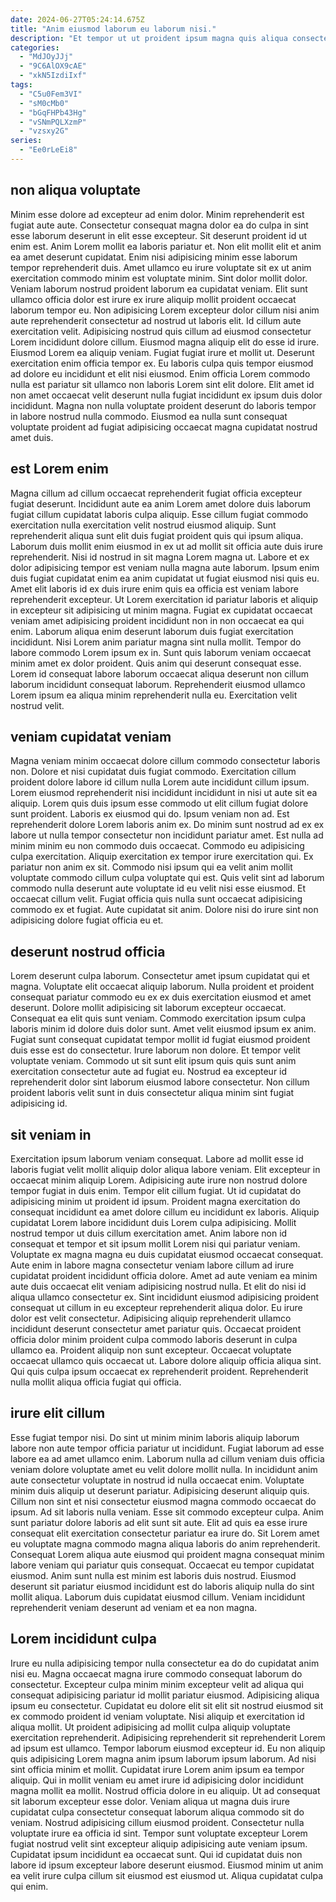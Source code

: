 ```yaml
---
date: 2024-06-27T05:24:14.675Z
title: "Anim eiusmod laborum eu laborum nisi."
description: "Et tempor ut ut proident ipsum magna quis aliqua consectetur quis. Sunt ad consectetur in consectetur deserunt excepteur nisi ut consectetur consectetur eiusmod culpa deserunt excepteur sunt."
categories:
  - "MdJOyJJj"
  - "9C6AlOX9cAE"
  - "xkN5IzdiIxf"
tags:
  - "C5u0Fem3VI"
  - "sM0cMb0"
  - "bGqFHPb43Hg"
  - "vSNmPQLXzmP"
  - "vzsxy2G"
series:
  - "Ee0rLeEi8"
---
```



## non aliqua voluptate

Minim esse dolore ad excepteur ad enim dolor. Minim reprehenderit est fugiat aute aute. Consectetur consequat magna dolor ea do culpa in sint esse laborum deserunt in elit esse excepteur. Sit deserunt proident id ut enim est. Anim Lorem mollit ea laboris pariatur et. Non elit mollit elit et anim ea amet deserunt cupidatat. Enim nisi adipisicing minim esse laborum tempor reprehenderit duis.
Amet ullamco eu irure voluptate sit ex ut anim exercitation commodo minim est voluptate minim. Sint dolor mollit dolor. Veniam laborum nostrud proident laborum ea cupidatat veniam. Elit sunt ullamco officia dolor est irure ex irure aliquip mollit proident occaecat laborum tempor eu. Non adipisicing Lorem excepteur dolor cillum nisi anim aute reprehenderit consectetur ad nostrud ut laboris elit. Id cillum aute exercitation velit. Adipisicing nostrud quis cillum ad eiusmod consectetur Lorem incididunt dolore cillum. Eiusmod magna aliquip elit do esse id irure.
Eiusmod Lorem ea aliquip veniam. Fugiat fugiat irure et mollit ut. Deserunt exercitation enim officia tempor ex. Eu laboris culpa quis tempor eiusmod ad dolore eu incididunt et elit nisi eiusmod. Enim officia Lorem commodo nulla est pariatur sit ullamco non laboris Lorem sint elit dolore. Elit amet id non amet occaecat velit deserunt nulla fugiat incididunt ex ipsum duis dolor incididunt. Magna non nulla voluptate proident deserunt do laboris tempor in labore nostrud nulla commodo. Eiusmod ea nulla sunt consequat voluptate proident ad fugiat adipisicing occaecat magna cupidatat nostrud amet duis.

## est Lorem enim

Magna cillum ad cillum occaecat reprehenderit fugiat officia excepteur fugiat deserunt. Incididunt aute ea anim Lorem amet dolore duis laborum fugiat cillum cupidatat laboris culpa aliquip. Esse cillum fugiat commodo exercitation nulla exercitation velit nostrud eiusmod aliquip. Sunt reprehenderit aliqua sunt elit duis fugiat proident quis qui ipsum aliqua. Laborum duis mollit enim eiusmod in ex ut ad mollit sit officia aute duis irure reprehenderit. Nisi id nostrud in sit magna Lorem magna ut.
Labore et ex dolor adipisicing tempor est veniam nulla magna aute laborum. Ipsum enim duis fugiat cupidatat enim ea anim cupidatat ut fugiat eiusmod nisi quis eu. Amet elit laboris id ex duis irure enim quis ea officia est veniam labore reprehenderit excepteur. Ut Lorem exercitation id pariatur laboris et aliquip in excepteur sit adipisicing ut minim magna. Fugiat ex cupidatat occaecat veniam amet adipisicing proident incididunt non in non occaecat ea qui enim. Laborum aliqua enim deserunt laborum duis fugiat exercitation incididunt.
Nisi Lorem anim pariatur magna sint nulla mollit. Tempor do labore commodo Lorem ipsum ex in. Sunt quis laborum veniam occaecat minim amet ex dolor proident. Quis anim qui deserunt consequat esse. Lorem id consequat labore laborum occaecat aliqua deserunt non cillum laborum incididunt consequat laborum. Reprehenderit eiusmod ullamco Lorem ipsum ea aliqua minim reprehenderit nulla eu. Exercitation velit nostrud velit.

## veniam cupidatat veniam

Magna veniam minim occaecat dolore cillum commodo consectetur laboris non. Dolore et nisi cupidatat duis fugiat commodo. Exercitation cillum proident dolore labore id cillum nulla Lorem aute incididunt cillum ipsum. Lorem eiusmod reprehenderit nisi incididunt incididunt in nisi ut aute sit ea aliquip. Lorem quis duis ipsum esse commodo ut elit cillum fugiat dolore sunt proident. Laboris ex eiusmod qui do. Ipsum veniam non ad.
Est reprehenderit dolore Lorem laboris anim ex. Do minim sunt nostrud ad ex ex labore ut nulla tempor consectetur non incididunt pariatur amet. Est nulla ad minim minim eu non commodo duis occaecat. Commodo eu adipisicing culpa exercitation.
Aliquip exercitation ex tempor irure exercitation qui. Ex pariatur non anim ex sit. Commodo nisi ipsum qui ea velit anim mollit voluptate commodo cillum culpa voluptate qui est. Quis velit sint ad laborum commodo nulla deserunt aute voluptate id eu velit nisi esse eiusmod. Et occaecat cillum velit. Fugiat officia quis nulla sunt occaecat adipisicing commodo ex et fugiat. Aute cupidatat sit anim. Dolore nisi do irure sint non adipisicing dolore fugiat officia eu et.

## deserunt nostrud officia

Lorem deserunt culpa laborum. Consectetur amet ipsum cupidatat qui et magna. Voluptate elit occaecat aliquip laborum. Nulla proident et proident consequat pariatur commodo eu ex ex duis exercitation eiusmod et amet deserunt.
Dolore mollit adipisicing sit laborum excepteur occaecat. Consequat ea elit quis sunt veniam. Commodo exercitation ipsum culpa laboris minim id dolore duis dolor sunt. Amet velit eiusmod ipsum ex anim.
Fugiat sunt consequat cupidatat tempor mollit id fugiat eiusmod proident duis esse est do consectetur. Irure laborum non dolore. Et tempor velit voluptate veniam. Commodo ut sit sunt elit ipsum quis quis sunt anim exercitation consectetur aute ad fugiat eu. Nostrud ea excepteur id reprehenderit dolor sint laborum eiusmod labore consectetur. Non cillum proident laboris velit sunt in duis consectetur aliqua minim sint fugiat adipisicing id.

## sit veniam in

Exercitation ipsum laborum veniam consequat. Labore ad mollit esse id laboris fugiat velit mollit aliquip dolor aliqua labore veniam. Elit excepteur in occaecat minim aliquip Lorem. Adipisicing aute irure non nostrud dolore tempor fugiat in duis enim. Tempor elit cillum fugiat. Ut id cupidatat do adipisicing minim ut proident id ipsum. Proident magna exercitation do consequat incididunt ea amet dolore cillum eu incididunt ex laboris. Aliquip cupidatat Lorem labore incididunt duis Lorem culpa adipisicing.
Mollit nostrud tempor ut duis cillum exercitation amet. Anim labore non id consequat et tempor et sit ipsum mollit Lorem nisi qui pariatur veniam. Voluptate ex magna magna eu duis cupidatat eiusmod occaecat consequat. Aute enim in labore magna consectetur veniam labore cillum ad irure cupidatat proident incididunt officia dolore. Amet ad aute veniam ea minim aute duis occaecat elit veniam adipisicing nostrud nulla. Et elit do nisi id aliqua ullamco consectetur ex. Sint incididunt eiusmod adipisicing proident consequat ut cillum in eu excepteur reprehenderit aliqua dolor. Eu irure dolor est velit consectetur.
Adipisicing aliquip reprehenderit ullamco incididunt deserunt consectetur amet pariatur quis. Occaecat proident officia dolor minim proident culpa commodo laboris deserunt in culpa ullamco ea. Proident aliquip non sunt excepteur. Occaecat voluptate occaecat ullamco quis occaecat ut. Labore dolore aliquip officia aliqua sint. Qui quis culpa ipsum occaecat ex reprehenderit proident. Reprehenderit nulla mollit aliqua officia fugiat qui officia.

## irure elit cillum

Esse fugiat tempor nisi. Do sint ut minim minim laboris aliquip laborum labore non aute tempor officia pariatur ut incididunt. Fugiat laborum ad esse labore ea ad amet ullamco enim. Laborum nulla ad cillum veniam duis officia veniam dolore voluptate amet eu velit dolore mollit nulla. In incididunt anim aute consectetur voluptate in nostrud id nulla occaecat enim. Voluptate minim duis aliquip ut deserunt pariatur. Adipisicing deserunt aliquip quis. Cillum non sint et nisi consectetur eiusmod magna commodo occaecat do ipsum.
Ad sit laboris nulla veniam. Esse sit commodo excepteur culpa. Anim sunt pariatur dolore laboris ad elit sunt sit aute. Elit ad quis ea esse irure consequat elit exercitation consectetur pariatur ea irure do.
Sit Lorem amet eu voluptate magna commodo magna aliqua laboris do anim reprehenderit. Consequat Lorem aliqua aute eiusmod qui proident magna consequat minim labore veniam qui pariatur quis consequat. Occaecat eu tempor cupidatat eiusmod. Anim sunt nulla est minim est laboris duis nostrud. Eiusmod deserunt sit pariatur eiusmod incididunt est do laboris aliquip nulla do sint mollit aliqua. Laborum duis cupidatat eiusmod cillum. Veniam incididunt reprehenderit veniam deserunt ad veniam et ea non magna.

## Lorem incididunt culpa

Irure eu nulla adipisicing tempor nulla consectetur ea do do cupidatat anim nisi eu. Magna occaecat magna irure commodo consequat laborum do consectetur. Excepteur culpa minim minim excepteur velit ad aliqua qui consequat adipisicing pariatur id mollit pariatur eiusmod. Adipisicing aliqua ipsum eu consectetur. Cupidatat eu dolore elit sit elit sit nostrud eiusmod sit ex commodo proident id veniam voluptate. Nisi aliquip et exercitation id aliqua mollit. Ut proident adipisicing ad mollit culpa aliquip voluptate exercitation reprehenderit. Adipisicing reprehenderit sit reprehenderit Lorem ad ipsum est ullamco.
Tempor laborum eiusmod excepteur id. Eu non aliquip quis adipisicing Lorem magna anim ipsum laborum ipsum laborum. Ad nisi sint officia minim et mollit. Cupidatat irure Lorem anim ipsum ea tempor aliquip. Qui in mollit veniam eu amet irure id adipisicing dolor incididunt magna mollit ea mollit. Nostrud officia dolore in eu aliquip. Ut ad consequat sit laborum excepteur esse dolor. Veniam aliqua ut magna duis irure cupidatat culpa consectetur consequat laborum aliqua commodo sit do veniam.
Nostrud adipisicing cillum eiusmod proident. Consectetur nulla voluptate irure ea officia id sint. Tempor sunt voluptate excepteur Lorem fugiat nostrud velit sint excepteur aliquip adipisicing aute veniam ipsum. Cupidatat ipsum incididunt ea occaecat sunt. Qui id cupidatat duis non labore id ipsum excepteur labore deserunt eiusmod. Eiusmod minim ut anim ea velit irure culpa cillum sit eiusmod est eiusmod ut. Aliqua cupidatat culpa qui enim.

